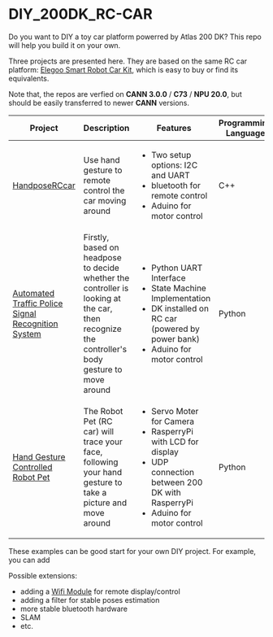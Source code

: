 # **DIY_200DK_RC-CAR**

Do you want to DIY a toy car platform powerred by Atlas 200 DK? This repo will help you build it on your own.

Three projects are presented here. They are based on the same RC car platform: [Elegoo Smart Robot Car Kit](https://www.amazon.ca/ELEGOO-Ultrasonic-Bluetooth-Intelligent-Educational/dp/B07485YQP8), which is easy to buy or find its equivalents.

Note that, the repos are verfied on **CANN 3.0.0** / **C73** / **NPU 20.0**, but should be easily transferred to newer **CANN** versions.


| Project | Description | Features | Programming Language | Used Models |
| ------ | ------ | ------ |  ------ | ------ |
| [HandposeRCcar](https://github.com/Atlas200dk/sample-handposeRCcar) | Use hand gesture to remote control the car moving around | <ul><li>Two setup options: I2C and UART</li> <li>bluetooth for remote control</li> <li>Aduino for motor control</li> </ul>| C++ | handpose |
| [Automated Traffic Police Signal Recognition System](https://github.com/kelvinkoon/ece491-group30) | Firstly, based on headpose to decide whether the controller is looking at the car, then recognize the controller's body gesture to move around | <ul><li>Python UART Interface</li> <li>State Machine Implementation</li> <li>DK installed on RC car (powered by power bank)</li> <li>Aduino for motor control</li></ul> | Python | <ul><li>bodypose</li> <li>face detection </li> <li> headpose </li></ul>  |
| [Hand Gesture Controlled Robot Pet](https://github.com/diannakan1998/hand_gesture_controlled_robot_pet) | The Robot Pet (RC car) will trace your face, following your hand gesture to take a picture and move around  | <ul><li>Servo Moter for Camera</li> <li>RasperryPi with LCD for display</li> <li>UDP connection between 200 DK with RasperryPi </li> <li>Aduino for motor control </li></ul>| Python | <ul><li>handpose </li> <li>hand detection</li><li> face detection </li></ul> |

These examples can be good start for your own DIY project. For example, you can add 

Possible extensions: 
- adding a [Wifi Module](https://www.amazon.ca/TP-LINK-TL-WR902AC-Wireless-Travel-Router/dp/B01N5RCZQH?th=1) for remote display/control
- adding a filter for stable poses estimation
- more stable bluetooth hardware
- SLAM
- etc. 
